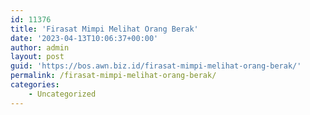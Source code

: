 ```yaml
---
id: 11376
title: 'Firasat Mimpi Melihat Orang Berak'
date: '2023-04-13T10:06:37+00:00'
author: admin
layout: post
guid: 'https://bos.awn.biz.id/firasat-mimpi-melihat-orang-berak/'
permalink: /firasat-mimpi-melihat-orang-berak/
categories:
    - Uncategorized
---
```


